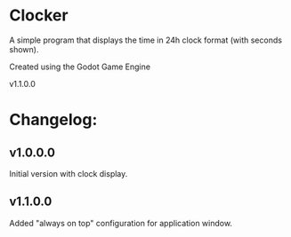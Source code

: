 # Clocker
A simple program that displays the time in 24h clock format (with seconds shown).

Created using the Godot Game Engine

v1.1.0.0

# Changelog:
## v1.0.0.0
Initial version with clock display.

## v1.1.0.0
Added "always on top" configuration for application window.
